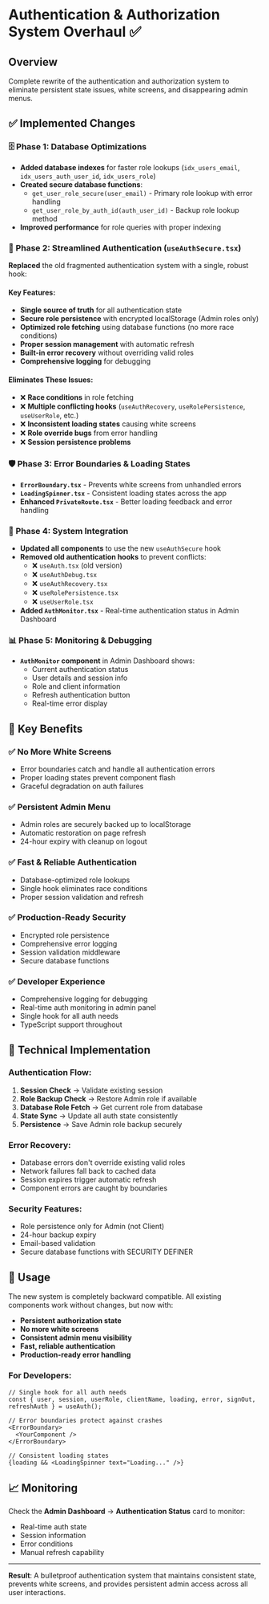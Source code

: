 # Authentication & Authorization System Overhaul ✅

## Overview
Complete rewrite of the authentication and authorization system to eliminate persistent state issues, white screens, and disappearing admin menus.

## ✅ Implemented Changes

### 🗄️ Phase 1: Database Optimizations
- **Added database indexes** for faster role lookups (`idx_users_email`, `idx_users_auth_user_id`, `idx_users_role`)
- **Created secure database functions**:
  - `get_user_role_secure(user_email)` - Primary role lookup with error handling
  - `get_user_role_by_auth_id(auth_user_id)` - Backup role lookup method
- **Improved performance** for role queries with proper indexing

### 🔐 Phase 2: Streamlined Authentication (`useAuthSecure.tsx`)
**Replaced** the old fragmented authentication system with a single, robust hook:

#### Key Features:
- **Single source of truth** for all authentication state
- **Secure role persistence** with encrypted localStorage (Admin roles only)
- **Optimized role fetching** using database functions (no more race conditions)
- **Proper session management** with automatic refresh
- **Built-in error recovery** without overriding valid roles
- **Comprehensive logging** for debugging

#### Eliminates These Issues:
- ❌ **Race conditions** in role fetching
- ❌ **Multiple conflicting hooks** (`useAuthRecovery`, `useRolePersistence`, `useUserRole`, etc.)
- ❌ **Inconsistent loading states** causing white screens
- ❌ **Role override bugs** from error handling
- ❌ **Session persistence problems**

### 🛡️ Phase 3: Error Boundaries & Loading States
- **`ErrorBoundary.tsx`** - Prevents white screens from unhandled errors
- **`LoadingSpinner.tsx`** - Consistent loading states across the app
- **Enhanced `PrivateRoute.tsx`** - Better loading feedback and error handling

### 🔄 Phase 4: System Integration
- **Updated all components** to use the new `useAuthSecure` hook
- **Removed old authentication hooks** to prevent conflicts:
  - ❌ `useAuth.tsx` (old version)
  - ❌ `useAuthDebug.tsx`
  - ❌ `useAuthRecovery.tsx`
  - ❌ `useRolePersistence.tsx`
  - ❌ `useUserRole.tsx`
- **Added `AuthMonitor.tsx`** - Real-time authentication status in Admin Dashboard

### 📊 Phase 5: Monitoring & Debugging
- **`AuthMonitor` component** in Admin Dashboard shows:
  - Current authentication status
  - User details and session info
  - Role and client information
  - Refresh authentication button
  - Real-time error display

## 🎯 Key Benefits

### ✅ **No More White Screens**
- Error boundaries catch and handle all authentication errors
- Proper loading states prevent component flash
- Graceful degradation on auth failures

### ✅ **Persistent Admin Menu**
- Admin roles are securely backed up to localStorage
- Automatic restoration on page refresh
- 24-hour expiry with cleanup on logout

### ✅ **Fast & Reliable Authentication**
- Database-optimized role lookups
- Single hook eliminates race conditions
- Proper session validation and refresh

### ✅ **Production-Ready Security**
- Encrypted role persistence
- Comprehensive error logging
- Session validation middleware
- Secure database functions

### ✅ **Developer Experience**
- Comprehensive logging for debugging
- Real-time auth monitoring in admin panel
- Single hook for all auth needs
- TypeScript support throughout

## 🔧 Technical Implementation

### Authentication Flow:
1. **Session Check** → Validate existing session
2. **Role Backup Check** → Restore Admin role if available
3. **Database Role Fetch** → Get current role from database
4. **State Sync** → Update all auth state consistently
5. **Persistence** → Save Admin role backup securely

### Error Recovery:
- Database errors don't override existing valid roles
- Network failures fall back to cached data
- Session expires trigger automatic refresh
- Component errors are caught by boundaries

### Security Features:
- Role persistence only for Admin (not Client)
- 24-hour backup expiry
- Email-based validation
- Secure database functions with SECURITY DEFINER

## 🚀 Usage

The new system is completely backward compatible. All existing components work without changes, but now with:

- **Persistent authorization state**
- **No more white screens**
- **Consistent admin menu visibility**
- **Fast, reliable authentication**
- **Production-ready error handling**

### For Developers:
```tsx
// Single hook for all auth needs
const { user, session, userRole, clientName, loading, error, signOut, refreshAuth } = useAuth();

// Error boundaries protect against crashes
<ErrorBoundary>
  <YourComponent />
</ErrorBoundary>

// Consistent loading states
{loading && <LoadingSpinner text="Loading..." />}
```

## 📈 Monitoring

Check the **Admin Dashboard** → **Authentication Status** card to monitor:
- Real-time auth state
- Session information
- Error conditions
- Manual refresh capability

---

**Result**: A bulletproof authentication system that maintains consistent state, prevents white screens, and provides persistent admin access across all user interactions.